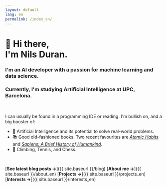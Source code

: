 ```yaml
---
layout: default
lang: en
permalink: /index_en/
---
```


# 👋 Hi there, <br/> I'm Nils Duran.

### I'm an AI developer with a passion for machine learning and data science.

### Currently, I'm studying Artificial Intelligence at UPC, Barcelona.

<br>

I can usually be found in a programming IDE or reading.
I'm bullish on, and a big booster of:

- 🧠 Artificial Intelligence and its potential to solve real-world problems.
- 📚 Good old-fashioned books. Two recent favourites are [_Atomic Habits_](https://www.goodreads.com/book/show/40121378-atomic-habits) and [_Sapiens: A Brief History of Humankind_](https://www.goodreads.com/book/show/23692271-sapiens).
- 🧗 Climbing, Tennis, and Chess.

<br>

[**See latest blog posts →**]({{ site.baseurl }}/blog)
[**About me →**]({{ site.baseurl }}/about_en)
[**Projects →**]({{ site.baseurl }}/projects_en)
[**Interests →**]({{ site.baseurl }}/interests_en)
